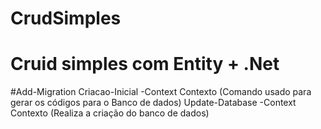 # CrudSimples
# Cruid simples com Entity + .Net
#Add-Migration Criacao-Inicial -Context Contexto (Comando usado para gerar os códigos para o Banco de dados)
Update-Database -Context Contexto (Realiza a criação do banco de dados)

